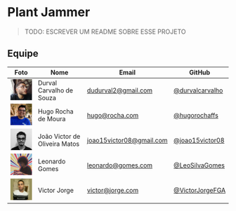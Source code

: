 # Plant Jammer

> TODO: ESCREVER UM README SOBRE ESSE PROJETO


## Equipe
 Foto | Nome | Email | GitHub |
 ---- | ---- | ----- | ------ |
<img src="assets/images/durval.jpg" alt="Durval Carvalho" width="100"> | Durval Carvalho de Souza	 | dudurval2@gmail.com | [@durvalcarvalho](https://github.com/durvalcarvalho) |
<img src="assets/images/hugo.jpeg" alt="Hugo Rocha de Moura" width="100"> | Hugo Rocha de Moura	| hugo@rocha.com | [@hugorochaffs](https://github.com/hugorochaffs) |
<img src="assets/images/joao.jpg" alt="João Victor" width="100"> | João Victor de Oliveira Matos	 | joao15victor08@gmail.com | [@joao15victor08](https://github.com/joao15victor08) |
<img src="assets/images/leonardo.jpeg" alt="Leonardo Gomes" width="100"> | Leonardo Gomes | leonardo@gomes.com | [@LeoSilvaGomes](https://github.com/LeoSilvaGomes) |
<img src="assets/images/victor.jpeg" alt="Victor Jorge" width="100"> | Victor Jorge | victor@jorge.com | [@VictorJorgeFGA](https://github.com/VictorJorgeFGA) |